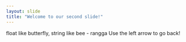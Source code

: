 ```yaml
---
layout: slide
title: "Welcome to our second slide!"
---
```

float like butterfly, string like bee - rangga
Use the left arrow to go back!
